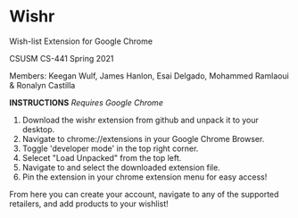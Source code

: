 # Wishr
 Wish-list Extension for Google Chrome
 
 CSUSM CS-441 Spring 2021
 
 Members: Keegan Wulf, James Hanlon, Esai Delgado, Mohammed Ramlaoui & Ronalyn Castilla 

**INSTRUCTIONS**
*Requires Google Chrome*

1. Download the wishr extension from github and unpack it to your desktop.
2. Navigate to chrome://extensions in your Google Chrome Browser.
3. Toggle 'developer mode' in the top right corner.
4. Selecet "Load Unpacked" from the top left.
5. Navigate to and select the downloaded extension file.
6. Pin the extension in your chrome extension menu for easy access!

From here you can create your account, navigate to any of the supported retailers, and add products to your wishlist!
